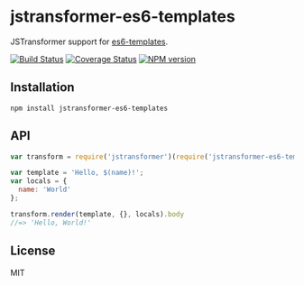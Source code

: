 # jstransformer-es6-templates

JSTransformer support for [es6-templates](https://github.com/esnext/es6-templates).

[![Build Status](https://img.shields.io/travis/jstransformers/jstransformer-es6-templates/master.svg)](https://travis-ci.org/jstransformers/jstransformer-es6-templates)
[![Coverage Status](https://img.shields.io/coveralls/jstransformers/jstransformer-es6-templates/master.svg)](https://coveralls.io/r/jstransformers/jstransformer-es6-templates?branch=master)
[![NPM version](https://img.shields.io/npm/v/jstransformer-es6-templates.svg)](https://www.npmjs.org/package/jstransformer-es6-templates)

## Installation

    npm install jstransformer-es6-templates

## API

```js
var transform = require('jstransformer')(require('jstransformer-es6-templates'));

var template = 'Hello, $(name)!';
var locals = {
  name: 'World'
};

transform.render(template, {}, locals).body
//=> 'Hello, World!'
```

## License

MIT
